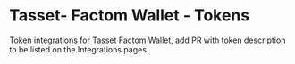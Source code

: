 # Tasset- Factom Wallet - Tokens

Token integrations for Tasset Factom Wallet, add PR with token description to be listed on the Integrations pages.
